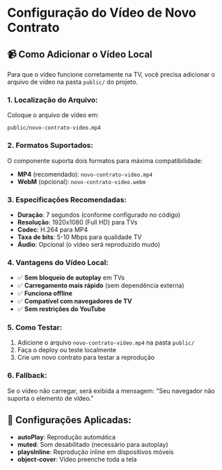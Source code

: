# Configuração do Vídeo de Novo Contrato

## 📹 Como Adicionar o Vídeo Local

Para que o vídeo funcione corretamente na TV, você precisa adicionar o arquivo de vídeo na pasta `public/` do projeto.

### 1. **Localização do Arquivo:**
Coloque o arquivo de vídeo em:
```
public/novo-contrato-video.mp4
```

### 2. **Formatos Suportados:**
O componente suporta dois formatos para máxima compatibilidade:
- **MP4** (recomendado): `novo-contrato-video.mp4`
- **WebM** (opcional): `novo-contrato-video.webm`

### 3. **Especificações Recomendadas:**
- **Duração**: 7 segundos (conforme configurado no código)
- **Resolução**: 1920x1080 (Full HD) para TVs
- **Codec**: H.264 para MP4
- **Taxa de bits**: 5-10 Mbps para qualidade TV
- **Áudio**: Opcional (o vídeo será reproduzido mudo)

### 4. **Vantagens do Vídeo Local:**
- ✅ **Sem bloqueio de autoplay** em TVs
- ✅ **Carregamento mais rápido** (sem dependência externa)
- ✅ **Funciona offline**
- ✅ **Compatível com navegadores de TV**
- ✅ **Sem restrições do YouTube**

### 5. **Como Testar:**
1. Adicione o arquivo `novo-contrato-video.mp4` na pasta `public/`
2. Faça o deploy ou teste localmente
3. Crie um novo contrato para testar a reprodução

### 6. **Fallback:**
Se o vídeo não carregar, será exibida a mensagem: "Seu navegador não suporta o elemento de vídeo."

## 🔧 Configurações Aplicadas:
- **autoPlay**: Reprodução automática
- **muted**: Som desabilitado (necessário para autoplay)
- **playsInline**: Reprodução inline em dispositivos móveis
- **object-cover**: Vídeo preenche toda a tela